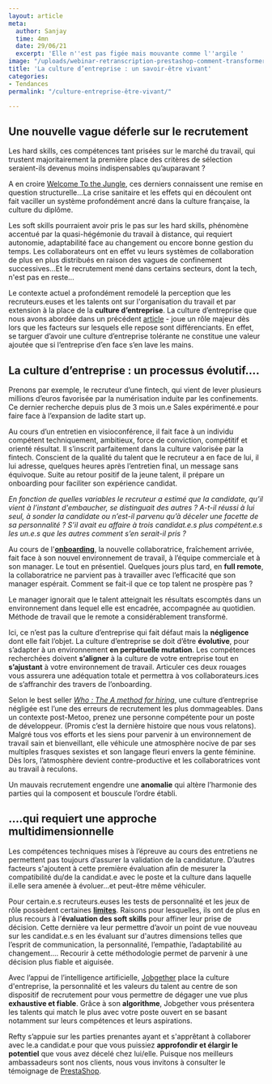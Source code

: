 ```yaml
---
layout: article
meta:
  author: Sanjay
  time: 4mn
  date: 29/06/21
  excerpt: 'Elle n''est pas figée mais mouvante comme l''argile '
image: "/uploads/webinar-retranscription-prestashop-comment-transformer-la-periode-d-essai-a-tous-les-couts-35.png"
title: 'La culture d’entreprise : un savoir-être vivant'
categories:
- Tendances
permalink: "/culture-entreprise-être-vivant/"

---
```

## Une nouvelle vague déferle sur le recrutement

Les hard skills, ces compétences tant prisées sur le marché du travail, qui trustent majoritairement la première place des critères de sélection seraient-ils devenus moins indispensables qu’auparavant ?

A en croire [Welcome To the Jungle](https://pros.welcometothejungle.com/fr/resources/recrutement-fin-regne-diplome-welcome-to-the-jungle/), ces derniers connaissent une remise en question structurelle...La crise sanitaire et les effets qui en découlent ont fait vaciller un système profondément ancré dans la culture française, la culture du diplôme.

Les soft skills pourraient avoir pris le pas sur les hard skills, phénomène accentué par la quasi-hégémonie du travail à distance, qui requiert autonomie, adaptabilité face au changement ou encore bonne gestion du temps. Les collaborateurs ont en effet vu leurs systèmes de collaboration de plus en plus distribués en raison des vagues de confinement successives...Et le recrutement mené dans certains secteurs, dont la tech, n'est pas en reste...

Le contexte actuel a profondément remodelé la perception que les recruteurs.euses et les talents ont sur l'organisation du travail et par extension à la place de la **culture d’entreprise**. La culture d’entreprise que nous avons abordée dans un précédent [article](https://blog.refty.co/importance-des-soft-skills-culture-d-entreprise/) -  joue un rôle majeur dès lors que les facteurs sur lesquels elle repose sont différenciants. En effet, se targuer d’avoir une culture d’entreprise tolérante ne constitue une valeur ajoutée que si l’entreprise d’en face s’en lave les mains.

## La culture d’entreprise :  un processus évolutif….

Prenons par exemple, le recruteur d’une fintech, qui vient de lever plusieurs millions d’euros favorisée par la numérisation induite par les confinements. Ce dernier recherche depuis plus de 3 mois un.e Sales expérimenté.e pour faire face à l’expansion de ladite start up.

Au cours d’un entretien en visioconférence, il fait face à un individu compétent techniquement, ambitieux, force de conviction, compétitif et orienté résultat. Il s’inscrit parfaitement dans la culture valorisée par la fintech. Conscient de la qualité du talent que le recruteur a en face de lui, il lui adresse, quelques heures après l’entretien final, un message sans équivoque. Suite au retour positif de la jeune talent, il prépare un onboarding pour faciliter son expérience candidat.

_En fonction de quelles variables le recruteur a estimé que la candidate, qu’il vient à l’instant d'embaucher, se distinguait des autres ? A-t-il réussi à lui seul, à sonder la candidate ou n’est-il parvenu qu’à déceler une facette de sa personnalité ? S’il avait eu affaire à trois candidat.e.s plus compétent.e.s les un.e.s que les autres comment s’en serait-il pris ?_

Au cours de l'[**onboarding**](https://blog.refty.co/webinaire-comment-transformer-la-periode-d-essai-a-tous-les-coups/), la nouvelle collaboratrice, fraîchement arrivée, fait face à son nouvel environnement de travail, à l’équipe commerciale et à son manager. Le tout en présentiel. Quelques jours plus tard, en **full remote**, la collaboratrice ne parvient pas à travailler avec l’efficacité que son manager espérait. Comment se fait-il que ce top talent ne prospère pas ?

Le manager ignorait que le talent atteignait les résultats escomptés dans un environnement dans lequel elle est encadrée, accompagnée au quotidien. Méthode de travail que le remote a considérablement transformé.

Ici, ce n’est pas la culture d’entreprise qui fait défaut mais la **négligence** dont elle fait l’objet. La culture d’entreprise se doit d’être **évolutive**, pour s’adapter à un environnement **en perpétuelle mutation**. Les compétences recherchées doivent **s’aligner** à la culture de votre entreprise tout en **s’ajustant** à votre environnement de travail. Articuler ces deux rouages vous assurera une adéquation totale et permettra à vos collaborateurs.ices de s’affranchir des travers de l’onboarding.

Selon le best seller [_Who : The A method for hiring_](https://whothebook.com/), une culture d’entreprise négligée est l’une des erreurs de recrutement les plus dommageables. Dans un contexte post-Metoo, prenez une personne compétente pour un poste de développeur. (Promis c’est la dernière histoire que nous vous relatons). Malgré tous vos efforts et les siens pour parvenir à un environnement de travail sain et bienveillant, elle véhicule une atmosphère nocive de par ses multiples frasques sexistes et son langage fleuri envers la gente féminine. Dès lors, l’atmosphère devient contre-productive et les collaboratrices vont au travail à reculons.

Un mauvais recrutement engendre une **anomalie** qui altère l’harmonie des parties qui la composent et bouscule l’ordre établi.

## ….qui requiert une approche multidimensionnelle

Les compétences techniques mises à l’épreuve au cours des entretiens ne permettent pas toujours d’assurer la validation de la candidature. D’autres facteurs s'ajoutent à cette première évaluation afin de mesurer la compatibilité du/de la candidat.e avec le poste et la culture dans laquelle il.elle sera amenée à évoluer...et peut-être même véhiculer.

Pour certain.e.s recruteurs.euses les tests de personnalité et les jeux de rôle possèdent certaines [**limites**](https://blog.refty.co/5-outils-pour-mesurer-potentiel-candidat/). Raisons pour lesquelles, ils ont de plus en plus recours à l’**évaluation des soft skills** pour affiner leur prise de décision. Cette dernière va leur permettre d’avoir un point de vue nouveau sur les candidat.e.s en les évaluant sur d'autres dimensions telles que l’esprit de communication, la personnalité, l’empathie, l’adaptabilité au changement.... Recourir à cette méthodologie permet de parvenir à une décision plus fiable et aiguisée.

Avec l’appui de l’intelligence artificielle, [Jobgether](https://jobgether.com/) place la culture d'entreprise, la personnalité et les valeurs du talent au centre de son dispositif de recrutement pour vous permettre de dégager une vue plus **exhaustive et fiable**. Grâce à son **algorithme**, Jobgether vous présentera les talents qui match le plus avec votre poste ouvert en se basant notamment sur leurs compétences et leurs aspirations.

Refty s’appuie sur les parties prenantes ayant et s'apprêtant à collaborer avec le.a candidat.e pour que vous puissiez **approfondir et élargir le potentiel** que vous avez décelé chez lui/elle.  Puisque nos meilleurs ambassadeurs sont nos clients, nous vous invitons à consulter le témoignage de [PrestaShop](https://staging--refty.netlify.app/comment-prestaphop-a-structure-son-processus-de-recrutement/).